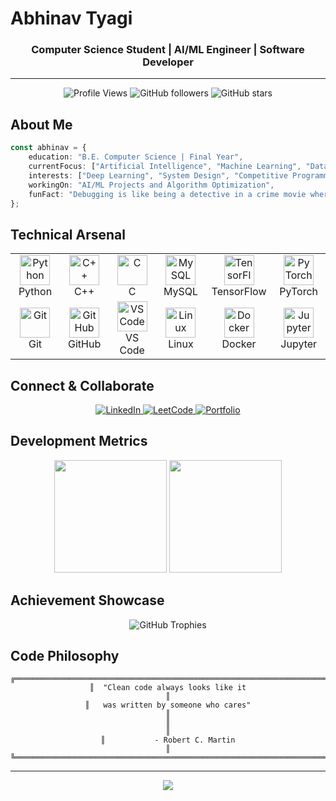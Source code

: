 # Abhinav Tyagi
<div align="center">
  <h3>Computer Science Student | AI/ML Engineer | Software Developer</h3>
</div>

---

<div align="center">

  ![Profile Views](https://komarev.com/ghpvc/?username=Twist753&color=00d4ff&style=flat-square)
  ![GitHub followers](https://img.shields.io/github/followers/Twist753?color=00d4ff&style=flat-square)
  ![GitHub stars](https://img.shields.io/github/stars/Twist753?color=00d4ff&style=flat-square)

</div>

## About Me

```typescript
const abhinav = {
    education: "B.E. Computer Science | Final Year",
    currentFocus: ["Artificial Intelligence", "Machine Learning", "Data Structures & Algorithms"],
    interests: ["Deep Learning", "System Design", "Competitive Programming"],
    workingOn: "AI/ML Projects and Algorithm Optimization",
    funFact: "Debugging is like being a detective in a crime movie where you are also the murderer"
};
```

## Technical Arsenal

<table align="center">
  <tr>
    <td align="center" width="96">
      <img src="https://skillicons.dev/icons?i=python" width="48" height="48" alt="Python" />
      <br>Python
    </td>
    <td align="center" width="96">
      <img src="https://skillicons.dev/icons?i=cpp" width="48" height="48" alt="C++" />
      <br>C++
    </td>
    <td align="center" width="96">
      <img src="https://skillicons.dev/icons?i=c" width="48" height="48" alt="C" />
      <br>C
    </td>
    <td align="center" width="96">
      <img src="https://skillicons.dev/icons?i=mysql" width="48" height="48" alt="MySQL" />
      <br>MySQL
    </td>
    <td align="center" width="96">
      <img src="https://skillicons.dev/icons?i=tensorflow" width="48" height="48" alt="TensorFlow" />
      <br>TensorFlow
    </td>
    <td align="center" width="96">
      <img src="https://skillicons.dev/icons?i=pytorch" width="48" height="48" alt="PyTorch" />
      <br>PyTorch
    </td>
  </tr>
  <tr>
    <td align="center" width="96">
      <img src="https://skillicons.dev/icons?i=git" width="48" height="48" alt="Git" />
      <br>Git
    </td>
    <td align="center" width="96">
      <img src="https://skillicons.dev/icons?i=github" width="48" height="48" alt="GitHub" />
      <br>GitHub
    </td>
    <td align="center" width="96">
      <img src="https://skillicons.dev/icons?i=vscode" width="48" height="48" alt="VS Code" />
      <br>VS Code
    </td>
    <td align="center" width="96">
      <img src="https://skillicons.dev/icons?i=linux" width="48" height="48" alt="Linux" />
      <br>Linux
    </td>
    <td align="center" width="96">
      <img src="https://skillicons.dev/icons?i=docker" width="48" height="48" alt="Docker" />
      <br>Docker
    </td>
    <td align="center" width="96">
      <img src="https://skillicons.dev/icons?i=jupyter" width="48" height="48" alt="Jupyter" />
      <br>Jupyter
    </td>
  </tr>
</table>

## Connect & Collaborate

<div align="center">
  <a href="https://www.linkedin.com/in/abhinav-tyagi-73373b281" target="_blank">
    <img src="https://img.shields.io/badge/LinkedIn-0A66C2?style=for-the-badge&logo=linkedin&logoColor=white&labelColor=0A66C2" alt="LinkedIn"/>
  </a>
  <a href="https://leetcode.com/Twist753" target="_blank">
    <img src="https://img.shields.io/badge/LeetCode-FFA116?style=for-the-badge&logo=leetcode&logoColor=white&labelColor=FFA116" alt="LeetCode"/>
  </a>
  <a href="https://twist753.github.io/portfolio" target="_blank">
    <img src="https://img.shields.io/badge/Portfolio-000000?style=for-the-badge&logo=vercel&logoColor=white&labelColor=000000" alt="Portfolio"/>
  </a>
</div>

## Development Metrics

<div align="center">
  <img height="180em" src="https://github-readme-stats.vercel.app/api?username=Twist753&show_icons=true&theme=github_dark&hide_border=true&count_private=true&include_all_commits=true&custom_title=GitHub%20Statistics"/>
  <img height="180em" src="https://github-readme-stats.vercel.app/api/top-langs/?username=Twist753&layout=compact&theme=github_dark&hide_border=true&langs_count=8"/>
</div>

## Achievement Showcase

<div align="center">
  <img src="https://github-profile-trophy.vercel.app/?username=Twist753&theme=onedark&no-frame=true&row=1&column=6" alt="GitHub Trophies"/>
</div>

## Code Philosophy

<div align="center">

  ```ascii
  ╔══════════════════════════════════════════════════════════════════════════╗
  ║  "Clean code always looks like it                                        ║
  ║   was written by someone who cares"                                      ║
  ║                                                                          ║
  ║           - Robert C. Martin                                             ║
  ╚══════════════════════════════════════════════════════════════════════════╝
  ```

</div>

---

<div align="center">
  <img src="https://capsule-render.vercel.app/api?type=waving&color=gradient&customColorList=6&height=100&section=footer&text=Thanks%20for%20visiting!&fontSize=16&fontColor=ffffff&animation=twinkling"/>
</div>

